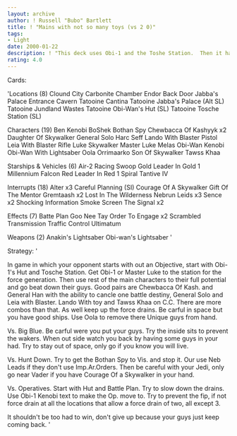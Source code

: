 ```yaml
---
layout: archive
author: ! Russell "Bubo" Bartlett
title: ! "Mains with not so many toys (vs 2 0)"
tags:
- Light
date: 2000-01-22
description: ! "This deck uses Obi-1 and the Toshe Station.  Then it has a little bit of every one.  Don't forget the purpose of these charictors is the Immunity to attrition."
rating: 4.0
---
```

Cards: 

'Locations (8)
Clound City Carbonite Chamber
Endor Back Door
Jabba's Palace Entrance Cavern
Tatooine Cantina
Tatooine Jabba's Palace (Alt SL)
Tatooine Jundland Wastes
Tatooine Obi-Wan's Hut (SL)
Tatooine Tosche Station (SL)

Characters (19)
Ben Kenobi
BoShek
Bothan Spy
Chewbacca Of Kashyyk x2
Daughter Of Skywalker
General Solo
Harc Seff
Lando With Blaster Pistol
Leia With Blaster Rifle
Luke Skywalker
Master Luke
Melas
Obi-Wan Kenobi
Obi-Wan With Lightsaber
Oola
Orrimaarko
Son Of Skywalker
Tawss Khaa

Starships & Vehicles (6)
Air-2 Racing Swoop
Gold Leader In Gold 1
Millennium Falcon
Red Leader In Red 1
Spiral
Tantive IV

Interrupts (18)
Alter x3
Careful Planning (SI)
Courage Of A Skywalker
Gift Of The Mentor
Gremtaash x2
Lost In The Wilderness
Nebrun Leids x3
Sence x2
Shocking Information
Smoke Screen
The Signal x2

Effects (7)
Batte Plan
Goo Nee Tay
Order To Engage x2
Scrambled Transmission
Traffic Control
Ultimatum

Weapons (2)
Anakin's Lightsaber
Obi-wan's Lightsaber
'

Strategy: '

In game in which your opponent starts with out an Objective, start with Obi-1's Hut and Tosche Station.  Get Obi-1 or Master Luke to the station for the force generation.  Then use rest of the main characters to their full potential and go beat down their guys.  Good pairs are Chewbacca Of Kash. and General Han with the ability to cancle one battle destiny, General Solo and Leia with Blaster. Lando With toy and Tawss Khaa on C.C.  There are more combos than that.  As well keep up the force drains.  Be carful in space but you have good ships.  Use Oola to remove there Unique guys from hand.

Vs. Big Blue. Be carful were you put your guys. Try the inside sits to prevent the wakers.  When out side watch you back by having some guys in your had.  Try to stay out of space, only go if you know you will live.

Vs. Hunt Down.	Try to get the Bothan Spy to Vis. and stop it.	Our use Neb Leads if they don't use Imp.Ar.Orders.  Then be careful with your Jedi, only go near Vader if you have Courage Of a Skywalker in your hand.

Vs. Operatives.  Start with Hut and Battle Plan.  Try to slow down the drains.	Use Obi-1 Kenobi text to make the Op. move to.	Try to prevent the fip, if not force drain at all the locations that allow a force drain of two, all except 3.

It shouldn't be too had to win, don't give up because your guys just keep coming back. '